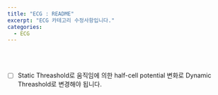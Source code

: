 ```yaml
---
title: "ECG : README"
excerpt: "ECG 카테고리 수정사항입니다."
categories:
  - ECG
---
```


<br>

<br>

- [ ] Static Threashold로 움직임에 의한 half-cell potential 변화로 Dynamic Threashold로 변경해야 됩니다.

<br>

<br>
